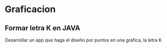 # Graficacion

## Formar letra K en JAVA

Desarrollar un app que haga el diseño por puntos en una gráfica, la letra K
